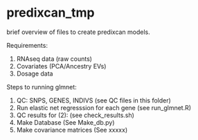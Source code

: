 # predixcan_tmp

brief overview of files to create predixcan models.

Requirements:
1. RNAseq data (raw counts)
2. Covariates (PCA/Ancestry EVs)
3. Dosage data

Steps to running glmnet:

1. QC: SNPS, GENES, INDIVS (see QC files in this folder)
2. Run elastic net regresssion for each gene (see run_glmnet.R)
3. QC results for (2): (see check_results.sh)
4. Make Database (See Make_db.py)
5. Make covariance matrices (See xxxxx)
